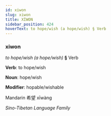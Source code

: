```yaml
---
id: xiwon
slug: xiwon
title: XİWON
sidebar_position: 424
hoverText: to hope/wish (a hope/wish) § Verb
---
```


### xiwon

*to hope/wish (a hope/wish)* **§** Verb

**Verb**: to hope/wish

**Noun**: hope/wish

**Modifier**: hopable/wishable

Mandarin 希望 xīwàng 

*Sino-Tibetan Language Family*